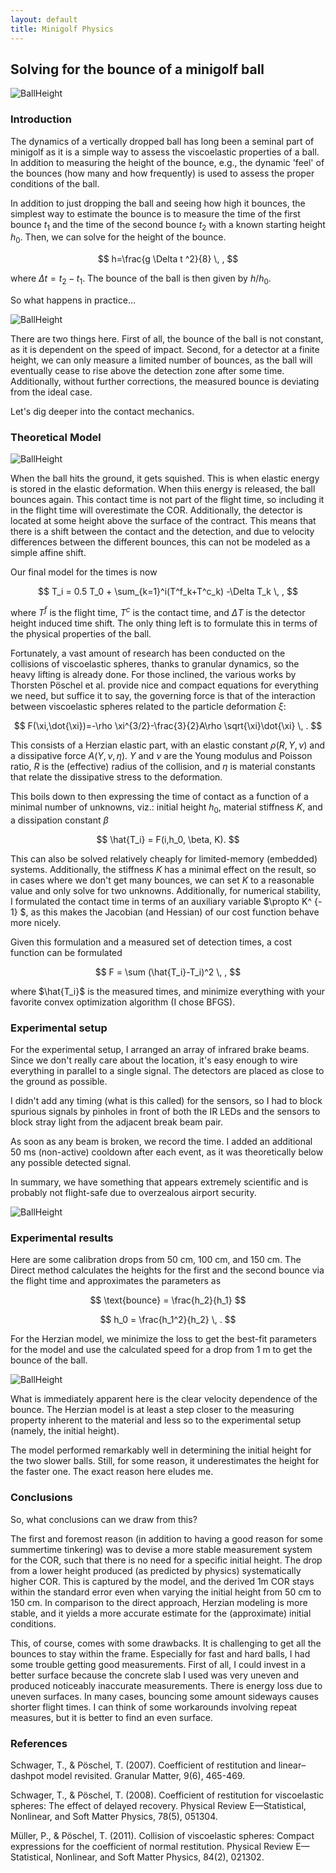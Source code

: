 ```yaml
---
layout: default
title: Minigolf Physics
---
```


<script>
  window.MathJax = {
    tex: { inlineMath: [['$', '$'], ['\\(', '\\)']] }
  };
</script>
<script src="https://cdn.jsdelivr.net/npm/mathjax@3/es5/tex-mml-chtml.js"></script>

## Solving for the bounce of a minigolf ball

![BallHeight](fig/ballh.png "BallTrajectory")

### Introduction

The dynamics of a vertically dropped ball has long been a seminal part of minigolf as it is a simple way to assess the viscoelastic properties of a ball. In addition to measuring the height of the bounce, e.g., the dynamic 'feel' of the bounces (how many and how frequently) is used to assess the proper conditions of the ball.

In addition to just dropping the ball and seeing how high it bounces, the simplest way to estimate the bounce is to measure the time of the first bounce $t_1$ and the time of the second bounce $t_2$ with a known starting height $h_0$. Then, we can solve for the height of the bounce.

$$
h=\frac{g \Delta t ^2}{8} \, ,
$$

where $\Delta t = t_2-t_1$. The bounce of the ball is then given by $h/h_0$.

So what happens in practice...

![BallHeight](fig/ideal_setup.png "ContactZoom")

There are two things here. First of all, the bounce of the ball is not constant, as it is dependent on the speed of impact. Second, for a detector at a finite height, we can only measure a limited number of bounces, as the ball will eventually cease to rise above the detection zone after some time. Additionally, without further corrections, the measured bounce is deviating from the ideal case.

Let's dig deeper into the contact mechanics.

### Theoretical Model

![BallHeight](fig/ball_contact.png "ContactZoom")

When the ball hits the ground, it gets squished. This is when elastic energy is stored in the elastic deformation. When thiis energy is released, the ball bounces again. This contact time is not part of the flight time, so including it in the flight time will overestimate the COR. Additionally, the detector is located at some height above the surface of the contract. This means that there is a shift between the contact and the detection, and due to velocity differences between the different bounces, this can not be modeled as a simple affine shift.

Our final model for the times is now

$$
T_i = 0.5 T_0 + \sum_{k=1}^i(T^f_k+T^c_k) -\Delta T_k \, ,
$$

where $T^f$ is the flight time, $T^c$ is the contact time, and $\Delta T$ is the detector height induced time shift. The only thing left is to formulate this in terms of the physical properties of the ball.

Fortunately, a vast amount of research has been conducted on the collisions of viscoelastic spheres, thanks to granular dynamics, so the heavy lifting is already done. For those inclined, the various works by Thorsten Pöschel et al. provide nice and compact equations for everything we need, but suffice it to say, the governing force is that of the interaction between viscoelastic spheres related to the particle deformation $\xi$:

$$
F(\xi,\dot{\xi})=-\rho \xi^{3/2}-\frac{3}{2}A\rho \sqrt{\xi}\dot{\xi} \, .
$$

This consists of a Herzian elastic part, with an elastic constant $\rho(R, Y,\nu)$ and a dissipative force $A(Y,\nu,\eta)$. $Y$ and $\nu$ are the Young modulus and Poisson ratio, $R$ is the (effective) radius of the collision, and $\eta$ is material constants that relate the dissipative stress to the deformation.

This boils down to then expressing the time of contact as a function of a minimal number of unknowns, viz.: initial height $h_0$, material stiffness $K$, and a dissipation constant $\beta$

$$
\hat{T_i} = F(i,h_0, \beta, K).
$$

This can also be solved relatively cheaply for limited-memory (embedded) systems. Additionally, the stiffness $K$ has a minimal effect on the result, so in cases where we don't get many bounces, we can set $K$ to a reasonable value and only solve for two unknowns. Additionally, for numerical stability, I formulated the contact time in terms of an auxiliary variable $\propto K^ {- 1} $, as this makes the Jacobian (and Hessian) of our cost function behave more nicely.

Given this formulation and a measured set of detection times, a cost function can be formulated

$$
F = \sum (\hat{T_i}-T_i)^2 \, ,
$$

where $\hat{T_i}$ is the measured times, and minimize everything with your favorite convex optimization algorithm (I chose BFGS).

### Experimental setup

For the experimental setup, I arranged an array of infrared brake beams. Since we don't really care about the location, it's easy enough to wire everything in parallel to a single signal. The detectors are placed as close to the ground as possible.

I didn't add any timing (what is this called) for the sensors, so I had to block spurious signals by pinholes in front of both the IR LEDs and the sensors to block stray light from the adjacent break beam pair.

As soon as any beam is broken, we record the time. I added an additional 50 ms (non-active) cooldown after each event, as it was theoretically below any possible detected signal.

In summary, we have something that appears extremely scientific and is probably not flight-safe due to overzealous airport security.

![BallHeight](fig/IMG_20250622_204030.jpg "ContactZoom")

### Experimental results

Here are some calibration drops from 50 cm, 100 cm, and 150 cm. The Direct method calculates the heights for the first and the second bounce via the flight time and approximates the parameters as

$$
\text{bounce} = \frac{h_2}{h_1}
$$

$$
h_0 = \frac{h_1^2}{h_2} \, .
$$

For the Herzian model, we minimize the loss to get the best-fit parameters for the model and use the calculated speed for a drop from 1 m to get the bounce of the ball.

![BallHeight](fig/calibrated_measurements.png "calibrated_measurements")

What is immediately apparent here is the clear velocity dependence of the bounce. The Herzian model is at least a step closer to the measuring property inherent to the material and less so to the experimental setup (namely, the initial height).

The model performed remarkably well in determining the initial height for the two slower balls. Still, for some reason, it underestimates the height for the faster one. The exact reason here eludes me.

### Conclusions

So, what conclusions can we draw from this?

The first and foremost reason (in addition to having a good reason for some summertime tinkering) was to devise a more stable measurement system for the COR, such that there is no need for a specific initial height. The drop from a lower height produced (as predicted by physics) systematically higher COR. This is captured by the model, and the derived 1m COR stays within the standard error even when varying the initial height from 50 cm to 150 cm. In comparison to the direct approach, Herzian modeling is more stable, and it yields a more accurate estimate for the (approximate) initial conditions.

This, of course, comes with some drawbacks. It is challenging to get all the bounces to stay within the frame. Especially for fast and hard balls, I had some trouble getting good measurements. First of all, I could invest in a better surface because the concrete slab I used was very uneven and produced noticeably inaccurate measurements. There is energy loss due to uneven surfaces. In many cases, bouncing some amount sideways causes shorter flight times. I can think of some workarounds involving repeat measures, but it is better to find an even surface.

### References

Schwager, T., & Pöschel, T. (2007). Coefficient of restitution and linear–dashpot model revisited. Granular Matter, 9(6), 465-469.

Schwager, T., & Pöschel, T. (2008). Coefficient of restitution for viscoelastic spheres: The effect of delayed recovery. Physical Review E—Statistical, Nonlinear, and Soft Matter Physics, 78(5), 051304.

Müller, P., & Pöschel, T. (2011). Collision of viscoelastic spheres: Compact expressions for the coefficient of normal restitution. Physical Review E—Statistical, Nonlinear, and Soft Matter Physics, 84(2), 021302.
